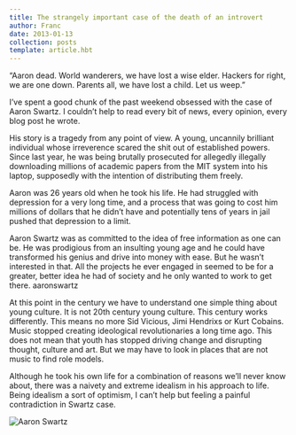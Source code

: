```yaml
---
title: The strangely important case of the death of an introvert
author: Franc
date: 2013-01-13
collection: posts
template: article.hbt
---
```


“Aaron dead. World wanderers, we have lost a wise elder. Hackers for right, we are one down. Parents all, we have lost a child. Let us weep.”

I’ve spent a good chunk of the past weekend obsessed with the case of Aaron Swartz. I couldn’t help to read every bit of news, every opinion, every blog post he wrote.

His story is a tragedy from any point of view. A young, uncannily brilliant individual whose irreverence scared the shit out of established powers. Since last year, he was being brutally prosecuted for allegedly illegally downloading millions of academic papers from the MIT system into his laptop, supposedly with the intention of distributing them freely.

Aaron was 26 years old when he took his life. He had struggled with depression for a very long time, and a process that was going to cost him millions of dollars that he didn’t have and potentially tens of years in jail pushed that depression to a limit.

Aaron Swartz was as committed to the idea of free information as one can be. He was prodigious from an insulting young age and he could have transformed his genius and drive into money with ease. But he wasn’t interested in that. All the projects he ever engaged in seemed to be for a greater, better idea he had of society and he only wanted to work to get there.
aaronswartz

At this point in the century we have to understand one simple thing about young culture. It is not 20th century young culture. This century works differently. This means no more Sid Vicious, Jimi Hendrixs or Kurt Cobains. Music stopped creating ideological revolutionaries a long time ago. This does not mean that youth has stopped driving change and disrupting thought, culture and art. But we may have to look in places that are not music to find role models.

Although he took his own life for a combination of reasons we’ll never know about, there was a naivety and extreme idealism in his approach to life. Being idealism a sort of optimism, I can’t help but feeling a painful contradiction in Swartz case.

![Aaron Swartz](/assets/aaronswartz.jpg)